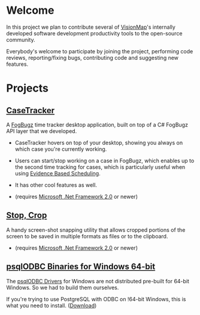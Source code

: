 # Welcome #
In this project we plan to contribute several of [VisionMap](http://www.visionmap.com)'s internally developed software development productivity tools to the open-source community.

Everybody's welcome to participate by joining the project, performing code reviews, reporting/fixing bugs, contributing code and suggesting new features.


# Projects #
## [CaseTracker](CaseTracker.md) ##

A [FogBugz](http://www.fogcreek.com/FogBugz/) time tracker desktop application, built on top of a C# FogBugz API layer that we developed.

  * CaseTracker hovers on top of your desktop, showing you always on which case you're currently working.

  * Users can start/stop working on a case in FogBugz, which enables up to the second time tracking for cases, which is particularly useful when using [Evidence Based Scheduling](http://www.joelonsoftware.com/items/2007/10/26.html).

  * It has other cool features as well.

  * (requires [Microsoft .Net Framework 2.0](http://www.microsoft.com/downloads/details.aspx?familyid=0856eacb-4362-4b0d-8edd-aab15c5e04f5&displaylang=en#Overview,) or newer)

## [Stop, Crop](StopCrop.md) ##

A handy screen-shot snapping utility that allows cropped portions of the screen to be saved in multiple formats as files or to the clipboard.

  * (requires [Microsoft .Net Framework 2.0](http://www.microsoft.com/downloads/details.aspx?familyid=0856eacb-4362-4b0d-8edd-aab15c5e04f5&displaylang=en#Overview,) or newer)

## [psqlODBC Binaries for Windows 64-bit](psqlODBC.md) ##

The [psqlODBC Drivers](http://pgfoundry.org/projects/psqlodbc/,) for Windows are not distributed pre-built for 64-bit Windows. So we had to build them ourselves.

If you're trying to use PostgreSQL with ODBC on !64-bit Windows, this is what you need to install. ([Download](http://code.google.com/p/visionmap/downloads/list))

